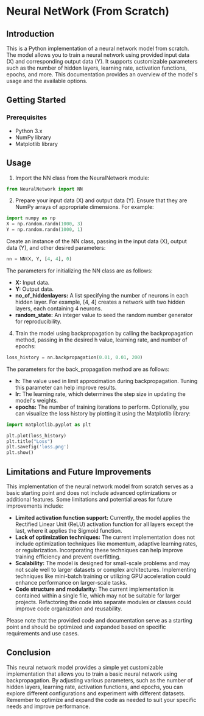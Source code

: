 # Neural NetWork (From Scratch)

## Introduction
This is a Python implementation of a neural network model from scratch. The model allows you to train a neural network using provided input data (X) and corresponding output data (Y). It supports customizable parameters such as the number of hidden layers, learning rate, activation functions, epochs, and more. This documentation provides an overview of the model's usage and the available options.

## Getting Started
### Prerequisites
- Python 3.x
- NumPy library
- Matplotlib library

## Usage
1. Import the NN class from the NeuralNetwork module:

```python
from NeuralNetwork import NN
```

2. Prepare your input data (X) and output data (Y). Ensure that they are NumPy arrays of appropriate dimensions. For example: 

```python
import numpy as np
X = np.random.randn(1000, 3)
Y = np.random.randn(1000, 1)
```

Create an instance of the NN class, passing in the input data (X), output data (Y), and other desired parameters:

```python
nn = NN(X, Y, [4, 4], 0)
```

The parameters for initializing the NN class are as follows:

- **X:** Input data.
- **Y:** Output data.
- **no_of_hiddenlayers:** A list specifying the number of neurons in each hidden layer. For example, [4, 4] creates a network with two hidden layers, each containing 4 neurons.
 - **random_state:** An integer value to seed the random number generator for reproducibility.

4. Train the model using backpropagation by calling the backpropagation method, passing in the desired h value, learning rate, and number of epochs:

```python
loss_history = nn.backpropagation(0.01, 0.01, 200)
```

The parameters for the back_propagation method are as follows:

- **h:** The value used in limit approximation during backpropagation. Tuning this parameter can help improve results.
- **lr:** The learning rate, which determines the step size in updating the model's weights.
- **epochs:** The number of training iterations to perform.
Optionally, you can visualize the loss history by plotting it using the Matplotlib library:

```python
import matplotlib.pyplot as plt

plt.plot(loss_history)
plt.title("Loss")
plt.savefig('loss.png')
plt.show()
```

## Limitations and Future Improvements
This implementation of the neural network model from scratch serves as a basic starting point and does not include advanced optimizations or additional features. Some limitations and potential areas for future improvements include:

- **Limited activation function support:** Currently, the model applies the Rectified Linear Unit (ReLU) activation function for all layers except the last, where it applies the Sigmoid function.
- **Lack of optimization techniques:** The current implementation does not include optimization techniques like momentum, adaptive learning rates, or regularization. Incorporating these techniques can help improve training efficiency and prevent overfitting.
- **Scalability:** The model is designed for small-scale problems and may not scale well to larger datasets or complex architectures. Implementing techniques like mini-batch training or utilizing GPU acceleration could enhance performance on larger-scale tasks.
- **Code structure and modularity:** The current implementation is contained within a single file, which may not be suitable for larger projects. Refactoring the code into separate modules or classes could improve code organization and reusability.

Please note that the provided code and documentation serve as a starting point and should be optimized and expanded based on specific requirements and use cases.

## Conclusion
This neural network model provides a simple yet customizable implementation that allows you to train a basic neural network using backpropagation. By adjusting various parameters, such as the number of hidden layers, learning rate, activation functions, and epochs, you can explore different configurations and experiment with different datasets. Remember to optimize and expand the code as needed to suit your specific needs and improve performance.